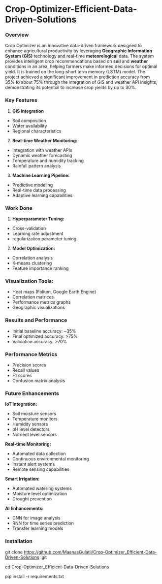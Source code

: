 # Crop-Optimizer-Efficient-Data-Driven-Solutions

### Overview
Crop Optimizer is an innovative data-driven framework designed to enhance agricultural productivity by leveraging **Geographic Information System (GIS)** technology and real-time **meteorological** data. The system provides intelligent crop recommendations based on **soil** and **weather** conditions in an area, helping farmers make informed decisions for optimal yield. It is trained on the long-short term memory (LSTM) model.
The project achieved a significant improvement in prediction accuracy from 35% to about 75% through the integration of GIS and weather API insights, demonstrating its potential to increase crop yields by up to 30%.

### Key Features

1. **GIS Integration**
- Soil composition
- Water availability
- Regional characteristics


2. **Real-time Weather Monitoring:**

- Integration with weather APIs
- Dynamic weather forecasting
- Temperature and humidity tracking
- Rainfall pattern analysis


3. **Machine Learning Pipeline:**

- Predictive modeling
- Real-time data processing
- Adaptive learning capabilities

### Work Done


1. **Hyperparameter Tuning:**

- Cross-validation
- Learning rate adjustment
- regularization parameter tuning


2. **Model Optimization:**

- Correlation analysis
- K-means clustering
- Feature importance ranking


### Visualization Tools:

- Heat maps (Folium, Google Earth Engine)
- Correlation matrices
- Performance metrics graphs
- Geographic visualizations



### Results and Performance


- Initial baseline accuracy: ~35%
- Final optimized accuracy: >75%
- Validation accuracy: >70%

### Performance Metrics

- Precision scores
- Recall values
- F1 scores
- Confusion matrix analysis

### Future Enhancements

**IoT Integration:**

 - Soil moisture sensors
 - Temperature monitors
 - Humidity sensors
 - pH level detectors
 - Nutrient level sensors


**Real-time Monitoring:**

 - Automated data collection
 - Continuous environmental monitoring
 - Instant alert systems
 - Remote sensing capabilities


**Smart Irrigation:**

 - Automated watering systems
 - Moisture level optimization
 - Drought prevention


**AI Enhancements:**

 - CNN for image analysis
 - RNN for time series prediction
 - Transfer learning models

### Installation

git clone https://github.com/MaanasGulatii/Crop-Optimizer_Efficient-Data-Driven-Solutions
.git

cd Crop-Optimizer_Efficient-Data-Driven-Solutions

pip install -r requirements.txt



